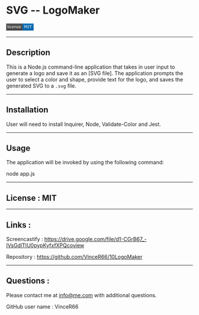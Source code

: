 # SVG -- LogoMaker

![Screenshot](./MIT.png)
____________________________________________________________________
## Description
This is a Node.js command-line application that takes in user input to generate a logo and save it as an [SVG file]. The application prompts the user to select a color and shape, provide text for the logo, and saves the generated SVG to a `.svg` file.

____________________________________________________________________
## Installation
User will need to install Inquirer, Node, Validate-Color and Jest.

____________________________________________________________________
## Usage
The application will be invoked by using the following command:

node app.js

____________________________________________________________________
## License  :  MIT

____________________________________________________________________
## Links  :

Screencastify : https://drive.google.com/file/d1-CGrB67_-IVsGdlTIU0pypKyfxfXPQcoview

Repository : https://github.com/VinceR66/10LogoMaker

_____________________________________________________________________
## Questions  :

Please contact me at info@me.com with additional questions. 

GitHub user name : VinceR66







